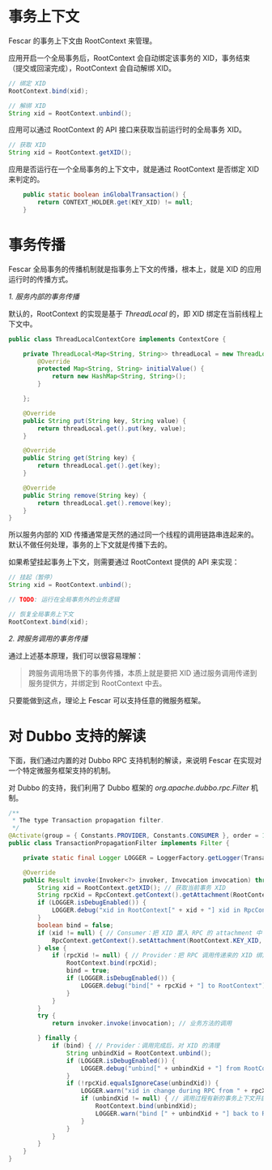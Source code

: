 # 事务上下文

Fescar 的事务上下文由 RootContext 来管理。

应用开启一个全局事务后，RootContext 会自动绑定该事务的 XID，事务结束（提交或回滚完成），RootContext 会自动解绑 XID。

```java
// 绑定 XID
RootContext.bind(xid);

// 解绑 XID
String xid = RootContext.unbind();
```

应用可以通过 RootContext 的 API 接口来获取当前运行时的全局事务 XID。

```java
// 获取 XID
String xid = RootContext.getXID();
```
应用是否运行在一个全局事务的上下文中，就是通过 RootContext 是否绑定 XID 来判定的。

```java
    public static boolean inGlobalTransaction() {
        return CONTEXT_HOLDER.get(KEY_XID) != null;
    }
```

# 事务传播

Fescar 全局事务的传播机制就是指事务上下文的传播，根本上，就是 XID 的应用运行时的传播方式。

*1. 服务内部的事务传播*

默认的，RootContext 的实现是基于 *ThreadLocal* 的，即 XID 绑定在当前线程上下文中。

```java
public class ThreadLocalContextCore implements ContextCore {

    private ThreadLocal<Map<String, String>> threadLocal = new ThreadLocal<Map<String, String>>() {
        @Override
        protected Map<String, String> initialValue() {
            return new HashMap<String, String>();
        }

    };

    @Override
    public String put(String key, String value) {
        return threadLocal.get().put(key, value);
    }

    @Override
    public String get(String key) {
        return threadLocal.get().get(key);
    }

    @Override
    public String remove(String key) {
        return threadLocal.get().remove(key);
    }
}
```

所以服务内部的 XID 传播通常是天然的通过同一个线程的调用链路串连起来的。默认不做任何处理，事务的上下文就是传播下去的。

如果希望挂起事务上下文，则需要通过 RootContext 提供的 API 来实现：

```java
// 挂起（暂停）
String xid = RootContext.unbind();

// TODO: 运行在全局事务外的业务逻辑

// 恢复全局事务上下文
RootContext.bind(xid);

```

*2. 跨服务调用的事务传播*

通过上述基本原理，我们可以很容易理解：

> 跨服务调用场景下的事务传播，本质上就是要把 XID 通过服务调用传递到服务提供方，并绑定到 RootContext 中去。

只要能做到这点，理论上 Fescar 可以支持任意的微服务框架。

# 对 Dubbo 支持的解读

下面，我们通过内置的对 Dubbo RPC 支持机制的解读，来说明 Fescar 在实现对一个特定微服务框架支持的机制。

对 Dubbo 的支持，我们利用了 Dubbo 框架的 _org.apache.dubbo.rpc.Filter_ 机制。

```java
/**
 * The type Transaction propagation filter.
 */
@Activate(group = { Constants.PROVIDER, Constants.CONSUMER }, order = 100)
public class TransactionPropagationFilter implements Filter {

    private static final Logger LOGGER = LoggerFactory.getLogger(TransactionPropagationFilter.class);

    @Override
    public Result invoke(Invoker<?> invoker, Invocation invocation) throws RpcException {
        String xid = RootContext.getXID(); // 获取当前事务 XID
        String rpcXid = RpcContext.getContext().getAttachment(RootContext.KEY_XID); // 获取 RPC 调用传递过来的 XID
        if (LOGGER.isDebugEnabled()) {
            LOGGER.debug("xid in RootContext[" + xid + "] xid in RpcContext[" + rpcXid + "]");
        }
        boolean bind = false;
        if (xid != null) { // Consumer：把 XID 置入 RPC 的 attachment 中
            RpcContext.getContext().setAttachment(RootContext.KEY_XID, xid);
        } else {
            if (rpcXid != null) { // Provider：把 RPC 调用传递来的 XID 绑定到当前运行时
                RootContext.bind(rpcXid);
                bind = true;
                if (LOGGER.isDebugEnabled()) {
                    LOGGER.debug("bind[" + rpcXid + "] to RootContext");
                }
            }
        }
        try {
            return invoker.invoke(invocation); // 业务方法的调用

        } finally {
            if (bind) { // Provider：调用完成后，对 XID 的清理
                String unbindXid = RootContext.unbind();
                if (LOGGER.isDebugEnabled()) {
                    LOGGER.debug("unbind[" + unbindXid + "] from RootContext");
                }
                if (!rpcXid.equalsIgnoreCase(unbindXid)) {
                    LOGGER.warn("xid in change during RPC from " + rpcXid + " to " + unbindXid);
                    if (unbindXid != null) { // 调用过程有新的事务上下文开启，则不能清除
                        RootContext.bind(unbindXid);
                        LOGGER.warn("bind [" + unbindXid + "] back to RootContext");
                    }
                }
            }
        }
    }
}
```









